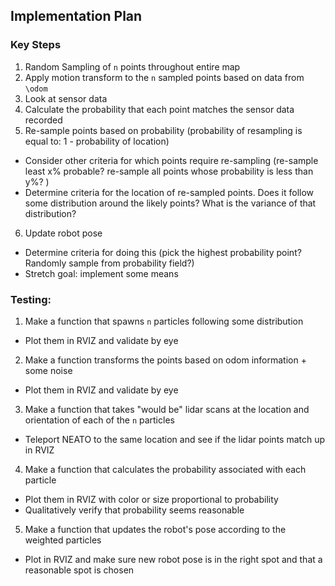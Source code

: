 ## Implementation Plan
### Key Steps
1. Random Sampling of `n` points throughout entire map
2. Apply motion transform to the `n` sampled points based on data from `\odom`
3. Look at sensor data
4. Calculate the probability that each point matches the sensor data recorded
5. Re-sample points based on probability (probability of resampling is equal to: 1 - probability of location)
  * Consider other criteria for which points require re-sampling (re-sample least x% probable? re-sample all points whose probability is less than y%? )
  * Determine criteria for the location of re-sampled points. Does it follow some distribution around the likely points? What is the variance of that distribution?
6. Update robot pose
  * Determine criteria for doing this (pick the highest probability point? Randomly sample from probability field?)
  * Stretch goal: implement some means

### Testing:
1. Make a function that spawns `n` particles following some distribution
  * Plot them in RVIZ and validate by eye
2. Make a function transforms the points based on odom information + some noise
  * Plot them in RVIZ and validate by eye
3. Make a function that takes "would be" lidar scans at the location and orientation of each of the `n` particles
  * Teleport NEATO to the same location and see if the lidar points match up in RVIZ
4. Make a function that calculates the probability associated with each particle
  * Plot them in RVIZ with color or size proportional to probability
  * Qualitatively verify that probability seems reasonable
5. Make a function that updates the robot's pose according to the weighted particles
  * Plot in RVIZ and make sure new robot pose is in the right spot and that a reasonable spot is chosen
